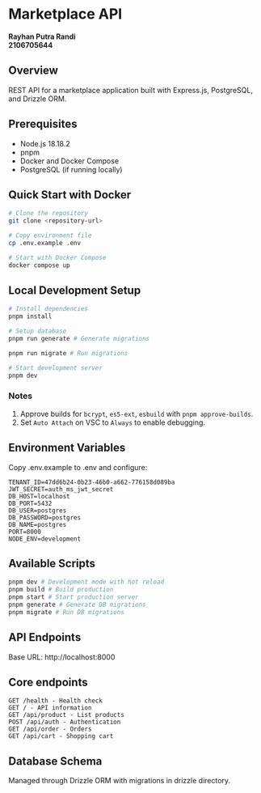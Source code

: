 # Marketplace API

**Rayhan Putra Randi**<br>
**2106705644**

## Overview

REST API for a marketplace application built with Express.js, PostgreSQL, and Drizzle ORM.

## Prerequisites

- Node.js 18.18.2
- pnpm
- Docker and Docker Compose
- PostgreSQL (if running locally)

## Quick Start with Docker

```bash
# Clone the repository
git clone <repository-url>

# Copy environment file
cp .env.example .env

# Start with Docker Compose
docker compose up
```

## Local Development Setup

```bash
# Install dependencies
pnpm install

# Setup database
pnpm run generate # Generate migrations

pnpm run migrate # Run migrations

# Start development server
pnpm dev

```

### Notes
1. Approve builds for `bcrypt`, `es5-ext`, `esbuild` with `pnpm approve-builds`.
2. Set `Auto Attach` on VSC to `Always` to enable debugging.

## Environment Variables

Copy .env.example to .env and configure:

```
TENANT_ID=47dd6b24-0b23-46b0-a662-776158d089ba
JWT_SECRET=auth_ms_jwt_secret
DB_HOST=localhost
DB_PORT=5432
DB_USER=postgres
DB_PASSWORD=postgres
DB_NAME=postgres
PORT=8000
NODE_ENV=development

```

## Available Scripts

```bash
pnpm dev # Development mode with hot reload
pnpm build # Build production
pnpm start # Start production server
pnpm generate # Generate DB migrations
pnpm migrate # Run DB migrations
```

## API Endpoints

Base URL: http://localhost:8000

## Core endpoints

```
GET /health - Health check
GET / - API information
GET /api/product - List products
POST /api/auth - Authentication
GET /api/order - Orders
GET /api/cart - Shopping cart
```

## Database Schema

Managed through Drizzle ORM with migrations in drizzle directory.
